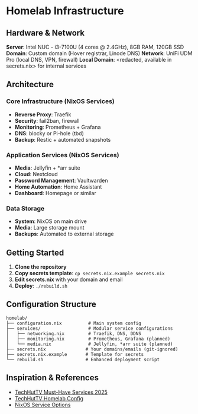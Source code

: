 # Homelab Infrastructure

## Hardware & Network

**Server**: Intel NUC - i3-7100U (4 cores @ 2.4GHz), 8GB RAM, 120GB SSD
**Domain**: Custom domain (Hover registrar, Linode DNS)
**Network**: UniFi UDM Pro (local DNS, VPN, firewall)
**Local Domain**: <redacted, available in secrets.nix> for internal services

## Architecture

### Core Infrastructure (NixOS Services)
- **Reverse Proxy**: Traefik
- **Security**: fail2ban, firewall
- **Monitoring**: Prometheus + Grafana
- **DNS**: blocky or Pi-hole (tbd)
- **Backup**: Restic + automated snapshots

### Application Services (NixOS Services)
- **Media**: Jellyfin + *arr suite
- **Cloud**: Nextcloud
- **Password Management**: Vaultwarden
- **Home Automation**: Home Assistant
- **Dashboard**: Homepage or similar

### Data Storage
- **System**: NixOS on main drive
- **Media**: Large storage mount
- **Backups**: Automated to external storage

## Getting Started

1. **Clone the repository**
2. **Copy secrets template**: `cp secrets.nix.example secrets.nix`
3. **Edit secrets.nix** with your domain and email
4. **Deploy**: `./rebuild.sh`

## Configuration Structure

```
homelab/
├── configuration.nix          # Main system config
├── services/                  # Modular service configurations
│   ├── networking.nix         # Traefik, DNS, DDNS
│   ├── monitoring.nix         # Prometheus, Grafana (planned)
│   └── media.nix              # Jellyfin, *arr suite (planned)
├── secrets.nix               # Your domains/emails (git-ignored)
├── secrets.nix.example       # Template for secrets
└── rebuild.sh                # Enhanced deployment script
```

## Inspiration & References
- [TechHutTV Must-Have Services 2025](https://techhut.tv/must-have-home-server-services-2025/)
- [TechHutTV Homelab Config](https://github.com/TechHutTV/homelab)
- [NixOS Service Options](https://search.nixos.org/options)